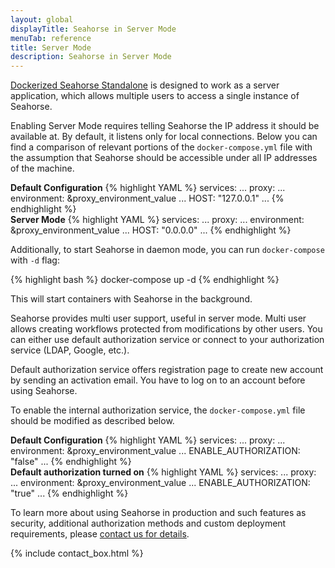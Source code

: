 ```yaml
---
layout: global
displayTitle: Seahorse in Server Mode
menuTab: reference
title: Server Mode
description: Seahorse in Server Mode
---
```


[Dockerized Seahorse Standalone](deployment/standalone.html#dockerized-seahorse-standalone)
is designed to work as a server application,
which allows multiple users to access a single instance of Seahorse.

Enabling Server Mode requires telling Seahorse the IP address it should be available at.
By default, it listens only for local connections. Below you can find a comparison of relevant portions of the
`docker-compose.yml` file with the assumption that Seahorse should be accessible under all IP addresses
of the machine.

<div class="flex-adaptable-row-container">
<div class="flex-adaptable-column-container">
<b>Default Configuration</b>
{% highlight YAML %}
services:
  ...
  proxy:
  ...
    environment: &proxy_environment_value
      ...
      HOST: "127.0.0.1"
 ...
{% endhighlight %}
</div>

<div class="flex-adaptable-column-container">
<b>Server Mode</b>
{% highlight YAML %}
services:
  ...
  proxy:
  ...
    environment: &proxy_environment_value
      ...
      HOST: "0.0.0.0"
 ...
{% endhighlight %}
</div>
</div>

Additionally, to start Seahorse in daemon mode, you can run `docker-compose` with `-d` flag:

{% highlight bash %}
docker-compose up -d
{% endhighlight %}

This will start containers with Seahorse in the background.

Seahorse provides multi user support, useful in server mode. Multi user allows creating workflows protected from modifications by other users. You can either use default authorization service or connect to your authorization service (LDAP, Google, etc.).

Default authorization service offers registration page to create new account by sending an activation email. You have to log on to an account before using Seahorse.

To enable the internal authorization service, the `docker-compose.yml` file should be modified as described below.

<div class="flex-adaptable-row-container">
<div class="flex-adaptable-column-container">
<b>Default Configuration</b>
{% highlight YAML %}
services:
  ...
  proxy:
  ...
    environment: &proxy_environment_value
      ...
      ENABLE_AUTHORIZATION: "false"
 ...
{% endhighlight %}
</div>

<div class="flex-adaptable-column-container">
<b>Default authorization turned on</b>
{% highlight YAML %}
services:
  ...
  proxy:
  ...
    environment: &proxy_environment_value
      ...
      ENABLE_AUTHORIZATION: "true"
 ...
{% endhighlight %}
</div>
</div>


To learn more about using Seahorse in production and such features as security, additional authorization methods and custom deployment requirements,
please <a target="_blank" href="http://deepsense.io/about-us/contact/#contact-form">contact us for details</a>.

{% include contact_box.html %}
